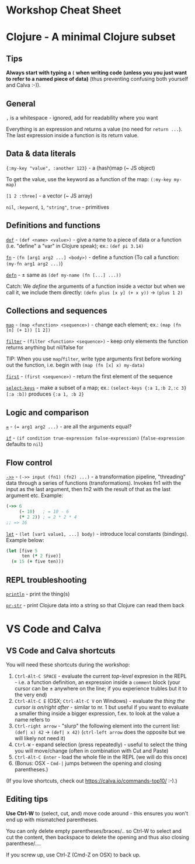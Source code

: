 Workshop Cheat Sheet
====================

# Clojure - A minimal Clojure subset

## Tips

**Always start with typing a `(` when writing code (unless you you just want to refer to a named piece of data)** (thus preventing confusing both yourself and Calva :-)).

## General

`,` is a whitespace - ignored, add for readability where you want

Everything is an expression and returns a value (no need for `return ...`).
The last expression inside a function is its return value.

## Data & data literals

`{:my-key "value", :another 123}` - a (hash)map (~ JS object)

To get the value, use the keyword as a function of the map: `(:my-key my-map)`

`[1 2 :three]` - a vector (~ JS array)

`nil`, `:keyword`, `1`, `"string"`, `true` - primitives

## Definitions and functions

[`def`](https://clojuredocs.org/clojure.core/def) - `(def <name> <value>)` - give a name to a piece of data or a function (i.e. "define" a "var" in Clojure speak); ex.: `(def pi 3.14)`

[`fn`](https://clojuredocs.org/clojure.core/fn) - `(fn [arg1 arg2 ...] <body>)` - define a function (To call a function: `(my-fn arg1 arg2 ...)`)

[`defn`](https://clojuredocs.org/clojure.core/defn) - ± same as `(def my-name (fn [...] ...))`

Catch: We _define_ the arguments of a function inside a vector but when we call it, we include them directly: `(defn plus [x y] (+ x y))` -> `(plus 1 2)`

## Collections and sequences

[`map`](https://clojuredocs.org/clojure.core/map) - `(map <function> <sequence>)` - change each element; ex.: `(map (fn [n] (+ 1)) [1 2])`

[`filter`](https://clojuredocs.org/clojure.core/filter) - `(filter <function> <sequence>)` - keep only elements the function returns anything but nil/false for

TIP: When you use `map`/`filter`, write type arguments first before working out the function, i.e. begin with `(map (fn [x] x) my-data)`

[`first`](https://clojuredocs.org/clojure.core/first) - `(first <sequence>)` - return the first element of the sequence

[`select-keys`](https://clojuredocs.org/clojure.core/select-keys) - make a subset of a map; ex.: `(select-keys {:a 1,:b 2,:c 3} [:a :b])` produces `{:a 1, :b 2}`

## Logic and comparison

[`=`](https://clojuredocs.org/clojure.core/%3D) - `(= arg1 arg2 ...)` - are all the arguments equal?

[`if`](https://clojuredocs.org/clojure.core/if) - `(if condition true-expression false-expression)` (`false-expression` defaults to `nil`)

## Flow control

[`->>`](https://clojuredocs.org/clojure.core/->>) - `(->> input (fn1) (fn2) ...)` - a transformation pipeline, "threading" data through a series of functions (transformations). Invokes fn1 with the input as the last argument, then fn2 with the result of that as the last argument etc. Example:

```clojure
(->> 6
     (- 10)   ; = 10 - 6
     (* 2 2)) ; = 2 * 2 * 4 
;; => 16
```


[`let`](https://clojuredocs.org/clojure.core/let) - `(let [var1 value1, ...] body)` - introduce local constants (bindings). Example below:

```clojure
(let [five 5
      ten (* 2 five)]
  (= 15 (+ five ten)))
```

## REPL troubleshooting

[`println`](https://clojuredocs.org/clojure.core/println) - print the thing(s)

[`pr-str`](https://clojuredocs.org/clojure.core/pr-str)  - print Clojure data into a string so that Clojure can read them back

# VS Code and Calva 

## VS Code and Calva shortcuts

 You will need these shortcuts during the workshop:

1. `Ctrl-Alt-C SPACE` - evaluate the current _top-level_ expresion in the REPL - i.e. a function definition, an expression inside a `comment` block (your cursor can be ± anywhere on the line; if you experience trubles but it to the very end)
2. `Ctrl-Alt-C E` (OSX; `Ctrl-Alt-C V` on Windows) - evaluate the _thing the cursor is on/right after_ - similar to nr. 1 but useful if you want to evaluate a smaller thing inside a bigger expression, f.ex. to look at the value a name refers to
3. `Ctrl-right arrow` - "slurp" the following element into the current list: `(def| x) 42` -> `(def| x 42)` (`ctrl-left arrow` does the opposite but we will likely not need it)
4. `Ctrl-W` - expand selection (press repeatedly) - useful to select the thing you will move/change (often in combination with Cut and Paste)
1. `Ctrl-Alt-C Enter` - load the whole file in the REPL (we will do this once)
6. (Bonus: OSX - `Cmd-|` jumps between the opening and closing parentheses.)

(If you love shortcuts, check out https://calva.io/commands-top10/ :-).)

## Editing tips

**Use Ctrl-W** to (select, cut, and) move code around - this ensures you won't end up with mismatched parentheses.

You can only delete empty parentheses/braces/.. so Ctrl-W to select and cut the content, then backspace to delete the opening and thus also closing parenthese/....

If you screw up, use Ctrl-Z (Cmd-Z on OSX) to back up.